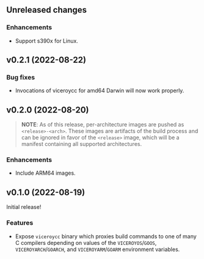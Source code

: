 Unreleased changes
------------------

### Enhancements

* Support s390x for Linux.

v0.2.1 (2022-08-22)
-------------------

### Bug fixes

* Invocations of viceroycc for amd64 Darwin will now work properly.

v0.2.0 (2022-08-20)
-------------------

> **NOTE**: As of this release, per-architecture images are pushed as
> `<release>-<arch>`. These images are artifacts of the build process and can
> be ignored in favor of the `<release>` image, which will be a manifest
> containing all supported architectures.

### Enhancements

* Include ARM64 images.

v0.1.0 (2022-08-19)
-------------------

Initial release!

### Features

* Expose `viceroycc` binary which proxies build commands to one of many C
  compilers depending on values of the `VICEROYOS`/`GOOS`, `VICEROYARCH`/`GOARCH`,
  and `VICEROYARM`/`GOARM` environment variables.
